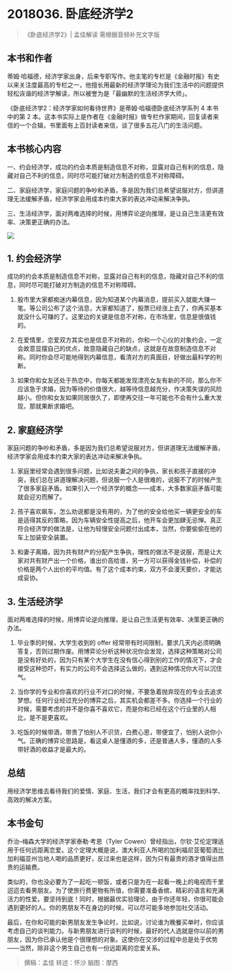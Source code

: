 # 2018036. 卧底经济学2
>《卧底经济学2》| 孟佳解读
需根据音频补充文字版

## 本书和作者
蒂姆·哈福德，经济学家出身，后来专职写作。他主笔的专栏是《金融时报》有史以来关注度最高的专栏之一，他擅长用最新的经济学理论为我们生活中的问题提供轻松诙谐的经济学解读，所以被誉为是「最幽默的生活经济学大师」。

《卧底经济学2：经济学家如何看待世界》是蒂姆·哈福德卧底经济学系列 4 本书中的第 2 本。这本书实际上是作者在《金融时报》做专栏作家期间，回复读者来信的一个合辑，书里面有上百封读者来信，谈了很多五花八门的生活问题。    

## 本书核心内容
一、约会经济学，成功的约会本质是制造信息不对称，显露对自己有利的信息，隐藏对自己不利的信息，同时尽可能打破对方制造的信息不对称障碍。

二、家庭经济学，家庭问题的争吵和矛盾，多是因为我们总希望说服对方，但讲道理无法缓解矛盾，经济学家会用成本约束大家的表达冲动来解决争执。

三、生活经济学，面对两难选择的时候，用博弈论逆向推理，是让自己生活更有效率、决策更正确的办法。

![](https://raw.githubusercontent.com/dalong0514/selfstudy/master/图片链接/听书/2018036.jpg)

## 1. 约会经济学
成功的约会本质是制造信息不对称，显露对自己有利的信息，隐藏对自己不利的信息，同时尽可能打破对方制造的信息不对称障碍。

1. 股市里大家都痴迷内幕信息，因为知道某个内幕消息，提前买入就能大赚一笔。等公司公布了这个消息，大家都知道了，股票已经涨上去了，你再买基本就没什么可赚的了。这里边的关键是信息不对称，在市场里，信息是很值钱的。

2. 在爱情里，恋爱双方其实也是信息不对称的，你和一个心仪的对象约会，一定会故意显摆自己的优点，故意隐藏自己的缺点，这就是在故意制造信息不对称。同时你会尽可能地得到内幕信息，看清对方的真面目，好做出最科学的判断。

3. 如果你和女友还处于热恋中，你每天都能发现漂亮女友有新的不同，那么你不应该急于求婚，因为等待的价值很大，越等待信息越充分，作决策失误的风险越小。但你和女友如果同居很久了，即使再交往一年可能也不会有什么重大发现，那就果断求婚吧。

## 2. 家庭经济学
家庭问题的争吵和矛盾，多是因为我们总希望说服对方，但讲道理无法缓解矛盾，经济学家会用成本约束大家的表达冲动来解决争执。

1. 家庭里经常会遇到很多问题，比如说夫妻之间的争执，家长和孩子直接的冲突，我们总在讲道理解决问题，但说服一个人是很难的，说服不了的时候产生了很多家庭矛盾。如果引入一个经济学的概念——成本，大多数家庭矛盾可能就会迎刃而解了。

2. 孩子喜欢飙车，怎么劝说都是没有用的，为了他的安全给他买一辆更安全的车是适得其反的策略，因为车辆安全性提高之后，他开车会更加肆无忌惮。真正符合经济学的做法是，让他为轻慢安全问题付出成本，当然，你要偷偷在他的车上加装安全装置。

3. 和妻子离婚，因为共有财产的分配产生争执，理性的做法不是说服，而是让大家对共有财产出一个价格，谁出价高给谁，另一方可以获得金钱补偿，补偿的价格是两个人出价的平均值。有了这个成本约束，双方不会漫天要价，才能达成妥协。

## 3. 生活经济学
面对两难选择的时候，用博弈论逆向推理，是让自己生活更有效率、决策更正确的办法。

1. 毕业季的时候，大学生收到的 offer 经常带有时间限制，要求几天内必须明确答复，否则过期作废。用博弈论分析这种状况你会发现，选择这种策略对公司是没有好处的，因为只有某个大学生在没有信心得到别的工作的情况下，才会接受这种恐吓，有实力的公司不会选择这么做的，遇到这种情况你大可以沉住气。

2. 当你学的专业和你喜欢的行业不对口的时候，不要急着抛弃现在的专业去追求梦想。任何行业经过充分的博弈之后，其实机会都差不多。你选择一个行业的时候，需要考虑的并不是你喜不喜欢它，而是你和已经在这个行业里的人相比，是不是更喜欢。
3. 吃饭的时候带酒，带贵了怕别人不识货，白费心思，带便宜了，怕别人说你小气。正确的博弈论思路是，看这桌人是懂酒的多，还是普通人多，懂酒的人多带好酒的收益才是最大的。

## 总结
用经济学思维去看待我们的爱情、家庭、生活，我们才会有更高的概率找到科学、高效的解决方案。

## 本书金句
乔治–梅森大学的经济学家泰勒·考恩（Tyler Cowen）曾经指出，尔钦·艾伦定理适用于任何远距离恋爱。这个定理大概是说，澳大利亚人所喝的加利福尼亚葡萄酒比加利福亚州当地人喝的品质更好，反过来也是这样，因为只有最贵的酒才值得出昂贵的运输费。

类似的，你也没必要为了一起吃一顿饭，或者只是为在一起看一晚上的电视而千里迢迢去看男朋友。为了使旅行费更物有所值，你需要准备香槟、精彩的语言和充满活力的性爱。要坚持到底！同时，根据最优实验理论，由于你还年轻，你很可能会遇到更好的人。你的男朋友不在身边的时候，可以尽可能多地参加社交活动。

最后，在你和可能的新男朋友发生争论时，比如说，讨论谁为晚餐买单时，你应该考虑自己的谈判能力。与新男朋友进行谈判的时候，最好的代人选就是你以前的男朋友，因为你已承认他是个很理想的对象。这使你在交涉的过程中总是处于优势——当然，除非这个男生自己也有一份远距离的恋爱关系。

> 撰稿：孟佳
转述：怀沙
脑图：摩西